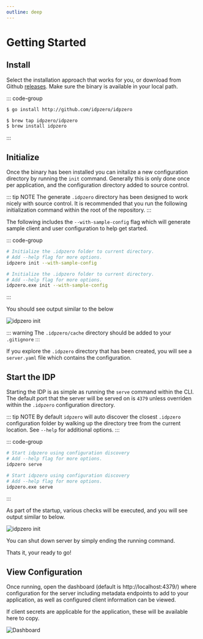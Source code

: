 ```yaml
---
outline: deep
---
```


# Getting Started

## Install

Select the installation approach that works for you, or download from Github [releases](https://github.com/idpzero/idpzero/releases). Make sure the binary is available in your local path.

::: code-group

```sh [go]
$ go install http://github.com/idpzero/idpzero
```

```sh [brew]
$ brew tap idpzero/idpzero
$ brew install idpzero
```
:::


## Initialize

Once the binary has been installed you can initalize a new configuration directory by running the `init` command. Generally this is only done once per application, and the configuration directory added to source control.

::: tip NOTE
The generate `.idpzero` directory has been designed to work nicely with source control. It is recommended that you run the following initialization command within the root of the repository.
:::

The following includes the `--with-sample-config` flag which will generate sample client and user configuration to help get started. 

::: code-group
```sh [linux/mac]
# Initialize the .idpzero folder to current directory.
# Add --help flag for more options.
idpzero init --with-sample-config
```
```sh [windows]
# Initialize the .idpzero folder to current directory.
# Add --help flag for more options.
idpzero.exe init --with-sample-config
```

:::

You should see output similar to the below

![idpzero init](/shell/init.gif)

::: warning
The `.idpzero/cache` directory should be added to your `.gitignore`
:::


If you explore the `.idpzero` directory that has been created, you will see a `server.yaml` file which contains the configuration.


## Start the IDP

Starting the IDP is as simple as running the `serve` command within the CLI. The default port that the server will be served on is `4379` unless overriden within the ```.idpzero``` configuration directory.

::: tip NOTE
By default `idpzero` will auto discover the closest ```.idpzero``` configuration folder by walking up the directory tree from the current location. See `--help` for additional options.
:::

::: code-group
```sh [linux/mac]
# Start idpzero using configuration discovery
# Add --help flag for more options.
idpzero serve
```
```sh [windows]
# Start idpzero using configuration discovery
# Add --help flag for more options.
idpzero.exe serve
```

:::

As part of the startup, various checks will be executed, and you will see output similar to below.

![idpzero init](/shell/serve.gif)

You can shut down server by simply ending the running command.

Thats it, your ready to go!

## View Configuration

Once running, open the dashboard (default is http://localhost:4379/) where configuration for the server including metadata endpoints to add to your application, as well as configured client information can be viewed.

If client secrets are applicable for the application, these will be available here to copy.

![Dashboard](/screenshots/dashboard.png)

